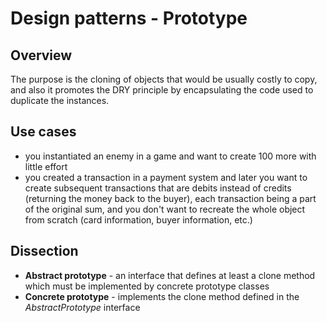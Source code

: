 # Design patterns - Prototype

## Overview

The purpose is the cloning of objects that would be usually costly to copy, and also it promotes the DRY principle by encapsulating the code used to duplicate the instances.

## Use cases

- you instantiated an enemy in a game and want to create 100 more with little effort
- you created a transaction in a payment system and later you want to create subsequent transactions that are debits instead of credits (returning the money back to the buyer), each transaction being a part of the original sum, and you don't want to recreate the whole object from scratch (card information, buyer information, etc.)

## Dissection

- **Abstract prototype** - an interface that defines at least a clone method which must be implemented by concrete prototype classes
- **Concrete prototype** - implements the clone method defined in the *AbstractPrototype* interface
